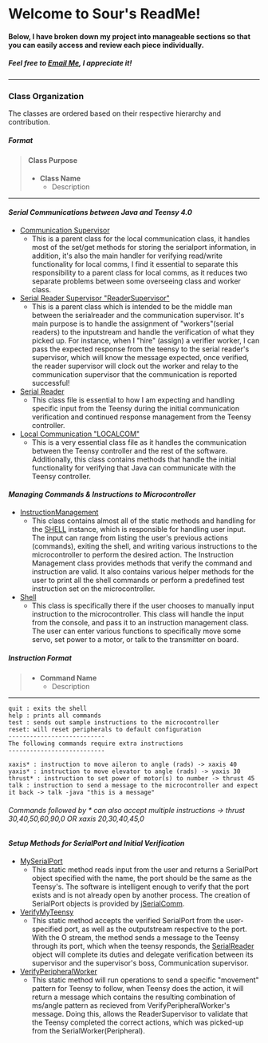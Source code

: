 
# Welcome to Sour's ReadMe!
#### Below, I have broken down my project into manageable sections so that you can easily access and review each piece individually.

##### Feel free to [Email Me](mailto:woodwind.turbeville@gmail.com?subject=From%20ReadMe&body=Howdy,), I appreciate it!
--- 
### Class Organization

The classes are ordered based on their respective hierarchy and contribution.

##### **_Format_**
> #### Class Purpose
> 
> - **Class Name**
>   - Description

--- 

#### *Serial Communications between Java and Teensy 4.0*
- [Communication Supervisor](https://github.com/Sour-Patch-UAV/UAV-Sour/blob/main/UAVCOM/src/PARENTS/CommunicationSupervisor.java)
    - This is a parent class for the local communication class, it handles most of the set/get methods for storing the serialport information, in addition, it's also the main handler for verifying read/write functionality for local comms, I find it essential to separate this responsibility to a parent class for local comms, as it reduces two separate problems between some overseeing class and worker class.
- [Serial Reader Supervisor "ReaderSupervisor"](https://github.com/Sour-Patch-UAV/UAV-Sour/blob/main/UAVCOM/src/PARENTS/ReaderSupervisor.java)
    - This is a parent class which is intended to be the middle man between the serialreader and the communication supervisor. It's main purpose is to handle the assignment of "workers"(serial readers) to the inputstream and handle the verification of what they picked up. For instance, when I "hire" (assign) a verifier worker, I can pass the expected response from the teensy to the serial reader's supervisor, which will know the message expected, once verified, the reader supervisor will clock out the worker and relay to the communication supervisor that the communication is reported successful!
- [Serial Reader](https://github.com/Sour-Patch-UAV/UAV-Sour/blob/main/UAVCOM/src/READERS/SerialReader.java)
    - This class file is essential to how I am expecting and handling specific input from the Teensy during the initial communication verification and continued response management from the Teensy controller.
- [Local Communication "LOCALCOM"](https://github.com/Sour-Patch-UAV/UAV-Sour/blob/main/UAVCOM/src/COMS/LOCALCOM.java)
    -   This is a very essential class file as it handles the communication between the Teensy controller and the rest of the software. Additionally, this class contains methods that handle the initial functionality for verifying that Java can communicate with the Teensy controller.

#### *Managing Commands & Instructions to Microcontroller*
- [InstructionManagement](https://github.com/Sour-Patch-UAV/UAV-Sour/blob/main/UAVCOM/src/STATICS/InstructionManagement.java)
    - This class contains almost all of the static methods and handling for the [SHELL](https://github.com/Sour-Patch-UAV/UAV-Sour/blob/main/UAVCOM/src/SHELL/Shell.java) instance, which is responsible for handling user input. The input can range from listing the user's previous actions (commands), exiting the shell, and writing various instructions to the microcontroller to perform the desired action. The Instruction Management class provides methods that verify the command and instruction are valid. It also contains various helper methods for the user to print all the shell commands or perform a predefined test instruction set on the microcontroller.
- [Shell](https://github.com/Sour-Patch-UAV/UAV-Sour/blob/main/UAVCOM/src/SHELL/Shell.java)
    - This class is specifically there if the user chooses to manually input instruction to the microcontroller. This class will handle the input from the console, and pass it to an instruction management class. The user can enter various functions to specifically move some servo, set power to a motor, or talk to the transmitter on board.

##### **_Instruction Format_**
> - **Command Name**
>   - Description

---

    quit : exits the shell
    help : prints all commands
    test : sends out sample instructions to the microcontroller
    reset: will reset peripherals to default configuration
    ---------------------------
    The following commands require extra instructions
    ---------------------------

    xaxis* : instruction to move aileron to angle (rads) -> xaxis 40
    yaxis* : instruction to move elevator to angle (rads) -> yaxis 30
    thrust* : instruction to set power of motor(s) to number -> thrust 45
    talk : instruction to send a message to the microcontroller and expect it back -> talk -java "this is a message"

###### Commands followed by * can also accept multiple instructions -> thrust 30,40,50,60,90,0 OR xaxis 20,30,40,45,0


#### *Setup Methods for SerialPort and Initial Verification*
- [MySerialPort](https://github.com/Sour-Patch-UAV/UAV-Sour/blob/main/UAVCOM/src/STATICS/StartUp.java#L58)
    - This static method reads input from the user and returns a SerialPort object specified with the name, the port should be the same as the Teensy's. The software is intelligent enough to verify that the port exists and is not already open by another process. The creation of SerialPort objects is provided by [jSerialComm](https://fazecast.github.io/jSerialComm/).
- [VerifyMyTeensy](https://github.com/Sour-Patch-UAV/UAV-Sour/blob/main/UAVCOM/src/STATICS/StartUp.java#L23)
    - This static method accepts the verified SerialPort from the user-specified port, as well as the outputstream respective to the port. With the O stream, the method sends a message to the Teensy through its port, which when the teensy responds, the [SerialReader](#serial-communications-between-java-and-teensy-40) object will complete its duties and delegate verification between its supervisor and the supervisor's boss, Communication supervisor.
- [VerifyPeripheralWorker](https://github.com/Sour-Patch-UAV/UAV-Sour/blob/main/UAVCOM/src/STATICS/StartUp.java#L34)
    - This static method will run operations to send a specific "movement" pattern for Teensy to follow, when Teensy does the action, it will return a message which contains the resulting combination of ms/angle pattern as recieved from VerifyPeripheralWorker's message. Doing this, allows the ReaderSupervisor to validate that the Teensy completed the correct actions, which was picked-up from the SerialWorker(Peripheral). 